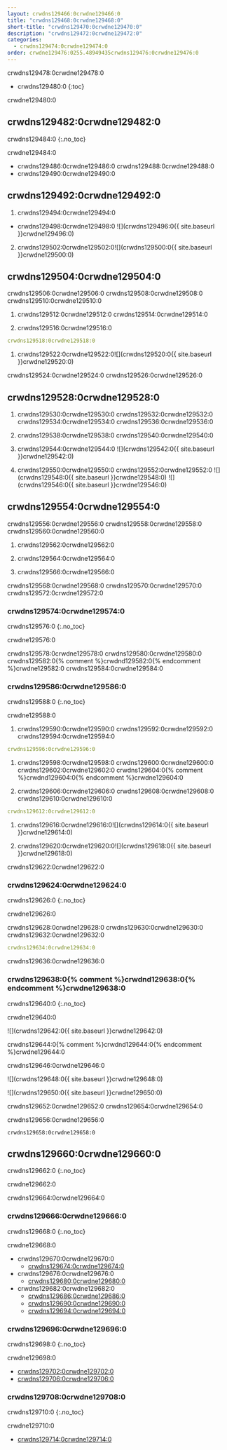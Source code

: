 ```yaml
---
layout: crwdns129466:0crwdne129466:0
title: "crwdns129468:0crwdne129468:0"
short-title: "crwdns129470:0crwdne129470:0"
description: "crwdns129472:0crwdne129472:0"
categories:
  - crwdns129474:0crwdne129474:0
order: crwdne129476:0255.48949435crwdns129476:0crwdne129476:0
---
```

crwdns129478:0crwdne129478:0

* crwdns129480:0
{:toc}

crwdne129480:0

## crwdns129482:0crwdne129482:0

crwdns129484:0
{:.no_toc}

crwdne129484:0

* crwdns129486:0crwdne129486:0 crwdns129488:0crwdne129488:0
* crwdns129490:0crwdne129490:0

## crwdns129492:0crwdne129492:0

1. crwdns129494:0crwdne129494:0
  
  * crwdns129498:0crwdne129498:0 ![](crwdns129496:0{{ site.baseurl }}crwdne129496:0)

2. crwdns129502:0crwdne129502:0![](crwdns129500:0{{ site.baseurl }}crwdne129500:0)

## crwdns129504:0crwdne129504:0

crwdns129506:0crwdne129506:0 crwdns129508:0crwdne129508:0 crwdns129510:0crwdne129510:0

1. crwdns129512:0crwdne129512:0 crwdns129514:0crwdne129514:0

2. crwdns129516:0crwdne129516:0

```yml
crwdns129518:0crwdne129518:0
```

1. crwdns129522:0crwdne129522:0![](crwdns129520:0{{ site.baseurl }}crwdne129520:0)

crwdns129524:0crwdne129524:0 crwdns129526:0crwdne129526:0

## crwdns129528:0crwdne129528:0

1. crwdns129530:0crwdne129530:0 crwdns129532:0crwdne129532:0 crwdns129534:0crwdne129534:0 crwdns129536:0crwdne129536:0

2. crwdns129538:0crwdne129538:0 crwdns129540:0crwdne129540:0

3. crwdns129544:0crwdne129544:0 ![](crwdns129542:0{{ site.baseurl }}crwdne129542:0)

4. crwdns129550:0crwdne129550:0 crwdns129552:0crwdne129552:0 ![](crwdns129548:0{{ site.baseurl }}crwdne129548:0) ![](crwdns129546:0{{ site.baseurl }}crwdne129546:0)

## crwdns129554:0crwdne129554:0

crwdns129556:0crwdne129556:0 crwdns129558:0crwdne129558:0 crwdns129560:0crwdne129560:0

1. crwdns129562:0crwdne129562:0

2. crwdns129564:0crwdne129564:0

3. crwdns129566:0crwdne129566:0

crwdns129568:0crwdne129568:0 crwdns129570:0crwdne129570:0 crwdns129572:0crwdne129572:0

### crwdns129574:0crwdne129574:0

crwdns129576:0
{:.no_toc}

crwdne129576:0

crwdns129578:0crwdne129578:0 crwdns129580:0crwdne129580:0 crwdns129582:0{% comment %}crwdnd129582:0{% endcomment %}crwdne129582:0 crwdns129584:0crwdne129584:0

### crwdns129586:0crwdne129586:0

crwdns129588:0
{:.no_toc}

crwdne129588:0

1. crwdns129590:0crwdne129590:0 crwdns129592:0crwdne129592:0 crwdns129594:0crwdne129594:0

```yml
crwdns129596:0crwdne129596:0      
```

1. crwdns129598:0crwdne129598:0 crwdns129600:0crwdne129600:0 crwdns129602:0crwdne129602:0 crwdns129604:0{% comment %}crwdnd129604:0{% endcomment %}crwdne129604:0

2. crwdns129606:0crwdne129606:0 crwdns129608:0crwdne129608:0 crwdns129610:0crwdne129610:0

```yml
crwdns129612:0crwdne129612:0
```

1. crwdns129616:0crwdne129616:0![](crwdns129614:0{{ site.baseurl }}crwdne129614:0)

2. crwdns129620:0crwdne129620:0![](crwdns129618:0{{ site.baseurl }}crwdne129618:0)

crwdns129622:0crwdne129622:0

### crwdns129624:0crwdne129624:0

crwdns129626:0
{:.no_toc}

crwdne129626:0

crwdns129628:0crwdne129628:0 crwdns129630:0crwdne129630:0 crwdns129632:0crwdne129632:0

```yml
crwdns129634:0crwdne129634:0
```

crwdns129636:0crwdne129636:0

### crwdns129638:0{% comment %}crwdnd129638:0{% endcomment %}crwdne129638:0

crwdns129640:0
{:.no_toc}

crwdne129640:0

![](crwdns129642:0{{ site.baseurl }}crwdne129642:0)

crwdns129644:0{% comment %}crwdnd129644:0{% endcomment %}crwdne129644:0

crwdns129646:0crwdne129646:0

![](crwdns129648:0{{ site.baseurl }}crwdne129648:0)

![](crwdns129650:0{{ site.baseurl }}crwdne129650:0)

crwdns129652:0crwdne129652:0 crwdns129654:0crwdne129654:0

crwdns129656:0crwdne129656:0

    crwdns129658:0crwdne129658:0
    

## crwdns129660:0crwdne129660:0

crwdns129662:0
{:.no_toc}

crwdne129662:0

crwdns129664:0crwdne129664:0

### crwdns129666:0crwdne129666:0

crwdns129668:0
{:.no_toc}

crwdne129668:0

* crwdns129670:0crwdne129670:0 
  * [crwdns129674:0crwdne129674:0](crwdns129672:0crwdne129672:0)
* crwdns129676:0crwdne129676:0  
  * [crwdns129680:0crwdne129680:0](crwdns129678:0crwdne129678:0)
* crwdns129682:0crwdne129682:0 
  * [crwdns129686:0crwdne129686:0](crwdns129684:0crwdne129684:0)
  * [crwdns129690:0crwdne129690:0](crwdns129688:0crwdne129688:0)
  * [crwdns129694:0crwdne129694:0](crwdns129692:0crwdne129692:0)

### crwdns129696:0crwdne129696:0

crwdns129698:0
{:.no_toc}

crwdne129698:0

* [crwdns129702:0crwdne129702:0](crwdns129700:0crwdne129700:0)
* [crwdns129706:0crwdne129706:0](crwdns129704:0crwdne129704:0)

### crwdns129708:0crwdne129708:0

crwdns129710:0
{:.no_toc}

crwdne129710:0

* [crwdns129714:0crwdne129714:0](crwdns129712:0crwdne129712:0)